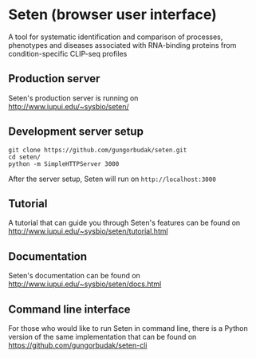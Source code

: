 # Seten (browser user interface)

A tool for systematic identification and comparison of processes, phenotypes and diseases associated with RNA-binding proteins from condition-specific CLIP-seq profiles

## Production server

Seten's production server is running on http://www.iupui.edu/~sysbio/seten/

## Development server setup

    git clone https://github.com/gungorbudak/seten.git
    cd seten/
    python -m SimpleHTTPServer 3000

After the server setup, Seten will run on `http://localhost:3000`

## Tutorial

A tutorial that can guide you through Seten's features can be found on http://www.iupui.edu/~sysbio/seten/tutorial.html

## Documentation

Seten's documentation can be found on http://www.iupui.edu/~sysbio/seten/docs.html

## Command line interface

For those who would like to run Seten in command line, there is a Python version of the same implementation that can be found on https://github.com/gungorbudak/seten-cli
